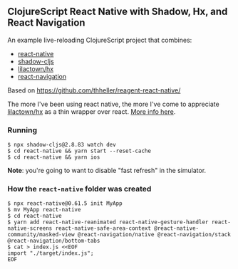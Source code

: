 
## ClojureScript React Native with Shadow, Hx, and React Navigation

An example live-reloading ClojureScript project that combines:

* [react-native](https://facebook.github.io/react-native/)
* [shadow-cljs](http://shadow-cljs.org/)
* [lilactown/hx](https://github.com/Lokeh/hx)
* [react-navigation](https://reactnavigation.org/)

Based on https://github.com/thheller/reagent-react-native/

The more I've been using react native, the more I've come to appreciate
[lilactown/hx](https://github.com/Lokeh/hx) as a thin wrapper over react. [More info here](https://github.com/Lokeh/hx/blob/master/docs/why-not-reagent.md).

### Running

```
$ npx shadow-cljs@2.8.83 watch dev
$ cd react-native && yarn start --reset-cache
$ cd react-native && yarn ios
```

**Note**: you're going to want to disable "fast refresh" in the simulator.

### How the `react-native` folder was created

```
$ npx react-native@0.61.5 init MyApp
$ mv MyApp react-native
$ cd react-native
$ yarn add react-native-reanimated react-native-gesture-handler react-native-screens react-native-safe-area-context @react-native-community/masked-view @react-navigation/native @react-navigation/stack @react-navigation/bottom-tabs
$ cat > index.js <<EOF
import "./target/index.js";
EOF
```

